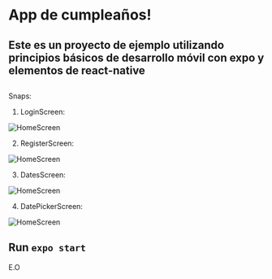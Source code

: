# App de cumpleaños!

## Este es un proyecto de ejemplo utilizando principios básicos de desarrollo móvil con expo y elementos de react-native
## 

Snaps: 
1. LoginScreen: 

  ![HomeScreen](./assets/login.jpeg)

2. RegisterScreen: 

  ![HomeScreen](./assets/register.jpeg)

3. DatesScreen: 

  ![HomeScreen](./assets/dates.jpeg)

4. DatePickerScreen: 

  ![HomeScreen](./assets/datePicker.jpeg)


## Run ``` expo start ```

E.O